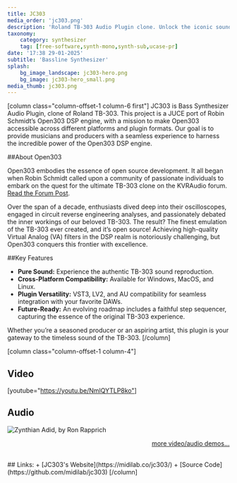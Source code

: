 ```yaml
---
title: JC303
media_order: 'jc303.png'
description: 'Roland TB-303 Audio Plugin clone. Unlock the iconic sound of the legendary Roland TB-303!'
taxonomy:
    category: synthesizer
    tag: [free-software,synth-mono,synth-sub,ucase-pr]
date: '17:38 29-01-2025'
subtitle: 'Bassline Synthesizer'
splash:
    bg_image_landscape: jc303-hero.png
    bg_image: jc303-hero_small.png
media_thumb: jc303.png
---
```

[column class="column-offset-1 column-6 first"]
JC303 is Bass Synthesizer Audio Plugin, clone of Roland TB-303. This project is a JUCE port of Robin Schmidt’s Open303 DSP engine, with a mission to make Open303 accessible across different platforms and plugin formats. Our goal is to provide musicians and producers with a seamless experience to harness the incredible power of the Open303 DSP engine.

##About Open303

Open303 embodies the essence of open source development. It all began when Robin Schmidt called upon a community of passionate individuals to embark on the quest for the ultimate TB-303 clone on the KVRAudio forum. [Read the Forum Post](https://www.kvraudio.com/forum/viewtopic.php?t=262829).

Over the span of a decade, enthusiasts dived deep into their oscilloscopes, engaged in circuit reverse engineering analyses, and passionately debated the inner workings of our beloved TB-303. The result? The finest emulation of the TB-303 ever created, and it’s open source! Achieving high-quality Virtual Analog (VA) filters in the DSP realm is notoriously challenging, but Open303 conquers this frontier with excellence.

##Key Features

+ **Pure Sound:** Experience the authentic TB-303 sound reproduction.
+ **Cross-Platform Compatibility:** Available for Windows, MacOS, and Linux.
+ **Plugin Versatility:** VST3, LV2, and AU compatibility for seamless integration with your favorite DAWs.
+ **Future-Ready:** An evolving roadmap includes a faithful step sequencer, capturing the essence of the original TB-303 experience.

Whether you’re a seasoned producer or an aspiring artist, this plugin is your gateway to the timeless sound of the TB-303.
[/column]

[column class="column-offset-1 column-4"]
## Video
[youtube="https://youtu.be/NmlQYTLP8ko"]
<br>
## Audio
![Zynthian Adid, by Ron Rapprich](https://soundcloud.com/ron-rapprich/zynthian-acid)
<br>

<p align="right">
 <a href="https://wiki.zynthian.org/index.php/Zynthian_Sound_Demos" target="_blank">more video/audio demos...</a>
</p>
<br>
## Links:
+ [JC303's Website](https://midilab.co/jc303/)
+ [Source Code](https://github.com/midilab/jc303)
[/column]


